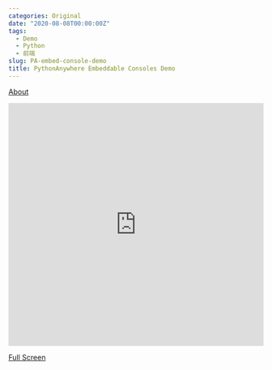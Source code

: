 ```yaml
---
categories: Original
date: "2020-08-08T00:00:00Z"
tags:
  - Demo
  - Python
  - 前端
slug: PA-embed-console-demo
title: PythonAnywhere Embeddable Consoles Demo
---
```


[About](https://help.pythonanywhere.com/pages/EmbeddedConsoles)

<iframe style="width: 100%; height: 480; border: none;" name="embedded_python_anywhere" src="https://www.pythonanywhere.com/embedded3/"></iframe>

[Full Screen](https://www.pythonanywhere.com/embedded3/)
